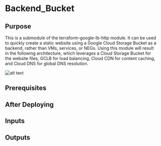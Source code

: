 # Backend_Bucket


## Purpose

This is a submodule of the terraform-google-lb-http module. It can be used to quickly create a static website using a Google Cloud Storage Bucket as a backend, rather than VMs, services, or NEGs. Using this module will result in the following architecture, which leverages a Cloud Storage Bucket for the website files, GCLB for load balancing, Cloud CDN for content caching, and Cloud DNS for global DNS resolution.

![alt text](https://github.com/https://github.com/wapfel/terraform-google-lb-http/blob/b8ebf1ad7f5a3188ff7e1073d03bee2e77140ad3/modules/backend_bucket/Diagrams/Static%20Website%20on%20GCP.png)

## Prerequisites





## After Deploying


## Inputs


## Outputs




